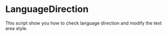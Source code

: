 # LanguageDirection

This script show you how to check language direction and modify the text area style.
